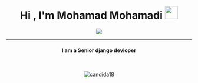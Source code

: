 
<h1 align="center">Hi , I'm Mohamad Mohamadi <img src="https://media.giphy.com/media/hvRJCLFzcasrR4ia7z/giphy.gif" width="35"></h1>
<p align="center">
  <a href="https://github.com/DenverCoder1/readme-typing-svg"><img src="https://readme-typing-svg.herokuapp.com?lines=Python+Developer;Django+Back-end+Developer;Android+Developer;Always%20learning%20new%20things&center=true&width=500&height=50"></a>
</p>
<hr/>
<h4 align="center">I am a Senior django devloper</h4>
<br>
<p align="center"> <img src="https://komarev.com/ghpvc/?username=candida18&label=Profile%20views&color=0e75b6&style=plastic" alt="candida18" /> </p>

